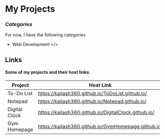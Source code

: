 # My Projects
### _Categories_

For now, I have the following categories

- Web Development </>
## Links

#### Some of my projects and their host links.
| Project | Host Link |
| ------ | ------ |
|To-Do List    | https://kailash360.github.io/ToDoList.github.io/     |
| Notepad      | https://kailash360.github.io/Notepad.github.io/      |
|Digital Clock | https://kailash360.github.io/DigitalClock.github.io/ |
| Gym Homepage | https://kailash360.github.io/GymHomepage.github.io/  |
